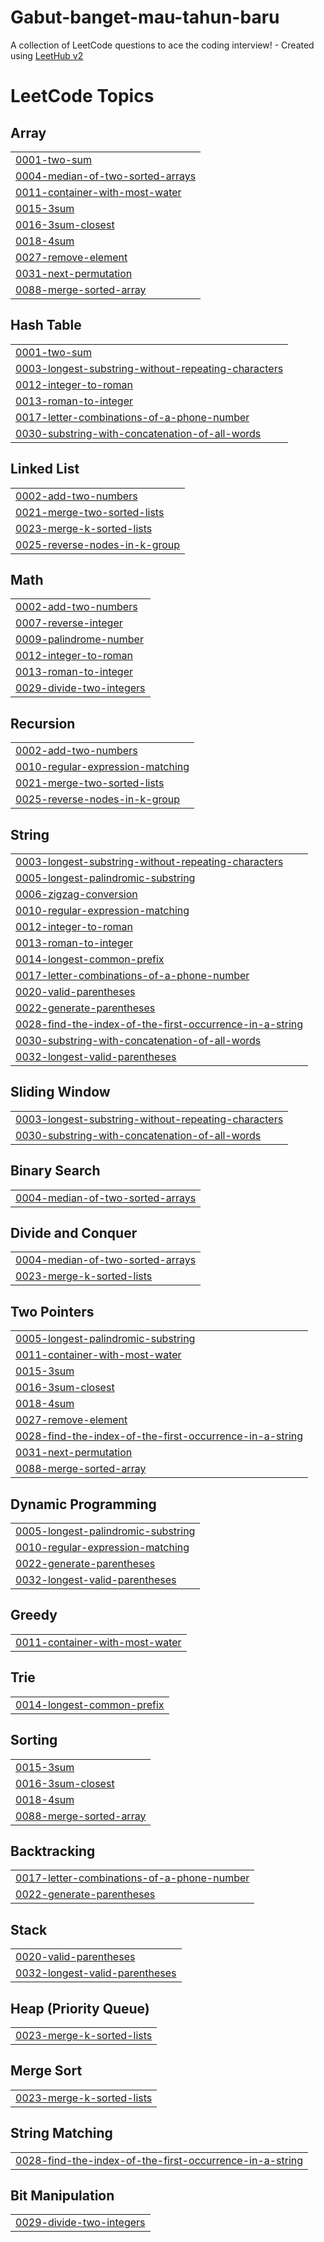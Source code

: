 # Gabut-banget-mau-tahun-baru
A collection of LeetCode questions to ace the coding interview! - Created using [LeetHub v2](https://github.com/arunbhardwaj/LeetHub-2.0)

<!---LeetCode Topics Start-->
# LeetCode Topics
## Array
|  |
| ------- |
| [0001-two-sum](https://github.com/Kunttycat/Gabut-banget-mau-tahun-baru/tree/master/0001-two-sum) |
| [0004-median-of-two-sorted-arrays](https://github.com/Kunttycat/Gabut-banget-mau-tahun-baru/tree/master/0004-median-of-two-sorted-arrays) |
| [0011-container-with-most-water](https://github.com/Kunttycat/Gabut-banget-mau-tahun-baru/tree/master/0011-container-with-most-water) |
| [0015-3sum](https://github.com/Kunttycat/Gabut-banget-mau-tahun-baru/tree/master/0015-3sum) |
| [0016-3sum-closest](https://github.com/Kunttycat/Gabut-banget-mau-tahun-baru/tree/master/0016-3sum-closest) |
| [0018-4sum](https://github.com/Kunttycat/Gabut-banget-mau-tahun-baru/tree/master/0018-4sum) |
| [0027-remove-element](https://github.com/Kunttycat/Gabut-banget-mau-tahun-baru/tree/master/0027-remove-element) |
| [0031-next-permutation](https://github.com/Kunttycat/Gabut-banget-mau-tahun-baru/tree/master/0031-next-permutation) |
| [0088-merge-sorted-array](https://github.com/Kunttycat/Gabut-banget-mau-tahun-baru/tree/master/0088-merge-sorted-array) |
## Hash Table
|  |
| ------- |
| [0001-two-sum](https://github.com/Kunttycat/Gabut-banget-mau-tahun-baru/tree/master/0001-two-sum) |
| [0003-longest-substring-without-repeating-characters](https://github.com/Kunttycat/Gabut-banget-mau-tahun-baru/tree/master/0003-longest-substring-without-repeating-characters) |
| [0012-integer-to-roman](https://github.com/Kunttycat/Gabut-banget-mau-tahun-baru/tree/master/0012-integer-to-roman) |
| [0013-roman-to-integer](https://github.com/Kunttycat/Gabut-banget-mau-tahun-baru/tree/master/0013-roman-to-integer) |
| [0017-letter-combinations-of-a-phone-number](https://github.com/Kunttycat/Gabut-banget-mau-tahun-baru/tree/master/0017-letter-combinations-of-a-phone-number) |
| [0030-substring-with-concatenation-of-all-words](https://github.com/Kunttycat/Gabut-banget-mau-tahun-baru/tree/master/0030-substring-with-concatenation-of-all-words) |
## Linked List
|  |
| ------- |
| [0002-add-two-numbers](https://github.com/Kunttycat/Gabut-banget-mau-tahun-baru/tree/master/0002-add-two-numbers) |
| [0021-merge-two-sorted-lists](https://github.com/Kunttycat/Gabut-banget-mau-tahun-baru/tree/master/0021-merge-two-sorted-lists) |
| [0023-merge-k-sorted-lists](https://github.com/Kunttycat/Gabut-banget-mau-tahun-baru/tree/master/0023-merge-k-sorted-lists) |
| [0025-reverse-nodes-in-k-group](https://github.com/Kunttycat/Gabut-banget-mau-tahun-baru/tree/master/0025-reverse-nodes-in-k-group) |
## Math
|  |
| ------- |
| [0002-add-two-numbers](https://github.com/Kunttycat/Gabut-banget-mau-tahun-baru/tree/master/0002-add-two-numbers) |
| [0007-reverse-integer](https://github.com/Kunttycat/Gabut-banget-mau-tahun-baru/tree/master/0007-reverse-integer) |
| [0009-palindrome-number](https://github.com/Kunttycat/Gabut-banget-mau-tahun-baru/tree/master/0009-palindrome-number) |
| [0012-integer-to-roman](https://github.com/Kunttycat/Gabut-banget-mau-tahun-baru/tree/master/0012-integer-to-roman) |
| [0013-roman-to-integer](https://github.com/Kunttycat/Gabut-banget-mau-tahun-baru/tree/master/0013-roman-to-integer) |
| [0029-divide-two-integers](https://github.com/Kunttycat/Gabut-banget-mau-tahun-baru/tree/master/0029-divide-two-integers) |
## Recursion
|  |
| ------- |
| [0002-add-two-numbers](https://github.com/Kunttycat/Gabut-banget-mau-tahun-baru/tree/master/0002-add-two-numbers) |
| [0010-regular-expression-matching](https://github.com/Kunttycat/Gabut-banget-mau-tahun-baru/tree/master/0010-regular-expression-matching) |
| [0021-merge-two-sorted-lists](https://github.com/Kunttycat/Gabut-banget-mau-tahun-baru/tree/master/0021-merge-two-sorted-lists) |
| [0025-reverse-nodes-in-k-group](https://github.com/Kunttycat/Gabut-banget-mau-tahun-baru/tree/master/0025-reverse-nodes-in-k-group) |
## String
|  |
| ------- |
| [0003-longest-substring-without-repeating-characters](https://github.com/Kunttycat/Gabut-banget-mau-tahun-baru/tree/master/0003-longest-substring-without-repeating-characters) |
| [0005-longest-palindromic-substring](https://github.com/Kunttycat/Gabut-banget-mau-tahun-baru/tree/master/0005-longest-palindromic-substring) |
| [0006-zigzag-conversion](https://github.com/Kunttycat/Gabut-banget-mau-tahun-baru/tree/master/0006-zigzag-conversion) |
| [0010-regular-expression-matching](https://github.com/Kunttycat/Gabut-banget-mau-tahun-baru/tree/master/0010-regular-expression-matching) |
| [0012-integer-to-roman](https://github.com/Kunttycat/Gabut-banget-mau-tahun-baru/tree/master/0012-integer-to-roman) |
| [0013-roman-to-integer](https://github.com/Kunttycat/Gabut-banget-mau-tahun-baru/tree/master/0013-roman-to-integer) |
| [0014-longest-common-prefix](https://github.com/Kunttycat/Gabut-banget-mau-tahun-baru/tree/master/0014-longest-common-prefix) |
| [0017-letter-combinations-of-a-phone-number](https://github.com/Kunttycat/Gabut-banget-mau-tahun-baru/tree/master/0017-letter-combinations-of-a-phone-number) |
| [0020-valid-parentheses](https://github.com/Kunttycat/Gabut-banget-mau-tahun-baru/tree/master/0020-valid-parentheses) |
| [0022-generate-parentheses](https://github.com/Kunttycat/Gabut-banget-mau-tahun-baru/tree/master/0022-generate-parentheses) |
| [0028-find-the-index-of-the-first-occurrence-in-a-string](https://github.com/Kunttycat/Gabut-banget-mau-tahun-baru/tree/master/0028-find-the-index-of-the-first-occurrence-in-a-string) |
| [0030-substring-with-concatenation-of-all-words](https://github.com/Kunttycat/Gabut-banget-mau-tahun-baru/tree/master/0030-substring-with-concatenation-of-all-words) |
| [0032-longest-valid-parentheses](https://github.com/Kunttycat/Gabut-banget-mau-tahun-baru/tree/master/0032-longest-valid-parentheses) |
## Sliding Window
|  |
| ------- |
| [0003-longest-substring-without-repeating-characters](https://github.com/Kunttycat/Gabut-banget-mau-tahun-baru/tree/master/0003-longest-substring-without-repeating-characters) |
| [0030-substring-with-concatenation-of-all-words](https://github.com/Kunttycat/Gabut-banget-mau-tahun-baru/tree/master/0030-substring-with-concatenation-of-all-words) |
## Binary Search
|  |
| ------- |
| [0004-median-of-two-sorted-arrays](https://github.com/Kunttycat/Gabut-banget-mau-tahun-baru/tree/master/0004-median-of-two-sorted-arrays) |
## Divide and Conquer
|  |
| ------- |
| [0004-median-of-two-sorted-arrays](https://github.com/Kunttycat/Gabut-banget-mau-tahun-baru/tree/master/0004-median-of-two-sorted-arrays) |
| [0023-merge-k-sorted-lists](https://github.com/Kunttycat/Gabut-banget-mau-tahun-baru/tree/master/0023-merge-k-sorted-lists) |
## Two Pointers
|  |
| ------- |
| [0005-longest-palindromic-substring](https://github.com/Kunttycat/Gabut-banget-mau-tahun-baru/tree/master/0005-longest-palindromic-substring) |
| [0011-container-with-most-water](https://github.com/Kunttycat/Gabut-banget-mau-tahun-baru/tree/master/0011-container-with-most-water) |
| [0015-3sum](https://github.com/Kunttycat/Gabut-banget-mau-tahun-baru/tree/master/0015-3sum) |
| [0016-3sum-closest](https://github.com/Kunttycat/Gabut-banget-mau-tahun-baru/tree/master/0016-3sum-closest) |
| [0018-4sum](https://github.com/Kunttycat/Gabut-banget-mau-tahun-baru/tree/master/0018-4sum) |
| [0027-remove-element](https://github.com/Kunttycat/Gabut-banget-mau-tahun-baru/tree/master/0027-remove-element) |
| [0028-find-the-index-of-the-first-occurrence-in-a-string](https://github.com/Kunttycat/Gabut-banget-mau-tahun-baru/tree/master/0028-find-the-index-of-the-first-occurrence-in-a-string) |
| [0031-next-permutation](https://github.com/Kunttycat/Gabut-banget-mau-tahun-baru/tree/master/0031-next-permutation) |
| [0088-merge-sorted-array](https://github.com/Kunttycat/Gabut-banget-mau-tahun-baru/tree/master/0088-merge-sorted-array) |
## Dynamic Programming
|  |
| ------- |
| [0005-longest-palindromic-substring](https://github.com/Kunttycat/Gabut-banget-mau-tahun-baru/tree/master/0005-longest-palindromic-substring) |
| [0010-regular-expression-matching](https://github.com/Kunttycat/Gabut-banget-mau-tahun-baru/tree/master/0010-regular-expression-matching) |
| [0022-generate-parentheses](https://github.com/Kunttycat/Gabut-banget-mau-tahun-baru/tree/master/0022-generate-parentheses) |
| [0032-longest-valid-parentheses](https://github.com/Kunttycat/Gabut-banget-mau-tahun-baru/tree/master/0032-longest-valid-parentheses) |
## Greedy
|  |
| ------- |
| [0011-container-with-most-water](https://github.com/Kunttycat/Gabut-banget-mau-tahun-baru/tree/master/0011-container-with-most-water) |
## Trie
|  |
| ------- |
| [0014-longest-common-prefix](https://github.com/Kunttycat/Gabut-banget-mau-tahun-baru/tree/master/0014-longest-common-prefix) |
## Sorting
|  |
| ------- |
| [0015-3sum](https://github.com/Kunttycat/Gabut-banget-mau-tahun-baru/tree/master/0015-3sum) |
| [0016-3sum-closest](https://github.com/Kunttycat/Gabut-banget-mau-tahun-baru/tree/master/0016-3sum-closest) |
| [0018-4sum](https://github.com/Kunttycat/Gabut-banget-mau-tahun-baru/tree/master/0018-4sum) |
| [0088-merge-sorted-array](https://github.com/Kunttycat/Gabut-banget-mau-tahun-baru/tree/master/0088-merge-sorted-array) |
## Backtracking
|  |
| ------- |
| [0017-letter-combinations-of-a-phone-number](https://github.com/Kunttycat/Gabut-banget-mau-tahun-baru/tree/master/0017-letter-combinations-of-a-phone-number) |
| [0022-generate-parentheses](https://github.com/Kunttycat/Gabut-banget-mau-tahun-baru/tree/master/0022-generate-parentheses) |
## Stack
|  |
| ------- |
| [0020-valid-parentheses](https://github.com/Kunttycat/Gabut-banget-mau-tahun-baru/tree/master/0020-valid-parentheses) |
| [0032-longest-valid-parentheses](https://github.com/Kunttycat/Gabut-banget-mau-tahun-baru/tree/master/0032-longest-valid-parentheses) |
## Heap (Priority Queue)
|  |
| ------- |
| [0023-merge-k-sorted-lists](https://github.com/Kunttycat/Gabut-banget-mau-tahun-baru/tree/master/0023-merge-k-sorted-lists) |
## Merge Sort
|  |
| ------- |
| [0023-merge-k-sorted-lists](https://github.com/Kunttycat/Gabut-banget-mau-tahun-baru/tree/master/0023-merge-k-sorted-lists) |
## String Matching
|  |
| ------- |
| [0028-find-the-index-of-the-first-occurrence-in-a-string](https://github.com/Kunttycat/Gabut-banget-mau-tahun-baru/tree/master/0028-find-the-index-of-the-first-occurrence-in-a-string) |
## Bit Manipulation
|  |
| ------- |
| [0029-divide-two-integers](https://github.com/Kunttycat/Gabut-banget-mau-tahun-baru/tree/master/0029-divide-two-integers) |
<!---LeetCode Topics End-->
